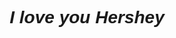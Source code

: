 <!DOCTYPE html>
<html lang="en" dir="ltr">
  <head>
    <meta charset="utf-8">
    <title>Resume</title>
    <link rel="stylesheet" href="style.css">
    <style media="screen">
      h1{
        text-align: center;
        font-style: italic;
        font-family: sans-serif;
      }
    </style>
  </head>
  <body>
 <div>
      <h1 >I love you Hershey</h1>
        </div>
    </body>
</html>
